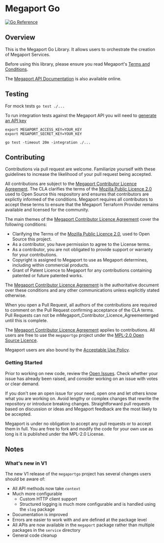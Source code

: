 # Megaport Go

[![Go Reference](https://pkg.go.dev/badge/github.com/megaport/megaportgo.svg)](https://pkg.go.dev/github.com/megaport/megaportgo)

## Overview

This is the Megaport Go Library. It allows users to orchestrate the creation of Megaport Services.

Before using this library, please ensure you read Megaport's [Terms and Conditions](https://www.megaport.com/legal/global-services-agreement/).

The [Megaport API Documentation](https://dev.megaport.com/) is also available online.

## Testing
 
For mock tests `go test ./...`

To run integration tests against the Megaport API you will need to [generate an API key](https://docs.megaport.com/api/api-key/)

```
export MEGAPORT_ACCESS_KEY=YOUR_KEY
export MEGAPORT_SECRET_KEY=YOUR_KEY

go test -timeout 20m -integration ./... 
```

## Contributing

Contributions via pull request are welcome. Familiarize yourself with these guidelines to increase the likelihood of your pull request being accepted.

All contributions are subject to the [Megaport Contributor Licence Agreement](CLA.md).
The CLA clarifies the terms of the [Mozilla Public Licence 2.0](LICENSE) used to Open Source this respository and ensures that contributors are explictly informed of the conditions. Megaport requires all contributors to accept these terms to ensure that the Megaport Terraform Provider remains available and licensed for the community.

The main themes of the [Megaport Contributor Licence Agreement](CLA.md) cover the following conditions: 
- Clarifying the Terms of the [Mozilla Public Licence 2.0](LICENSE), used to Open Source this project.
- As a contributor, you have permission to agree to the License terms.
- As a contributor, you are not obligated to provide support or warranty for your contributions.
- Copyright is assigned to Megaport to use as Megaport determines, including within commercial products.
- Grant of Patent Licence to Megaport for any contributions containing patented or future patented works.

The [Megaport Contributor Licence Agreement](CLA.md) is 
the authoritative document over these conditions and any other communications unless explicitly stated otherwise.

When you open a Pull Request, all authors of the contributions are required to comment on the Pull Request confirming
acceptance of the CLA terms. Pull Requests can not be mMegaport_Contributor_Licence_Agreementerged until this is complete.

The [Megaport Contributor Licence Agreement](CLA.md) applies to contributions. 
All users are free to use the `megaportgo` project under the [MPL-2.0 Open Source Licence](LICENSE).

Megaport users are also bound by the [Acceptable Use Policy](https://www.megaport.com/legal/acceptable-use-policy).	

###  Getting Started

Prior to working on new code, review the [Open Issues](../issues). Check whether your issue has already been raised, and consider working on an issue with votes or clear demand.

If you don't see an open issue for your need, open one and let others know what you are working on. Avoid lengthy or complex changes that rewrite the repository or introduce breaking changes. Straightforward pull requests based on discussion or ideas and Megaport feedback are the most likely to be accepted. 

Megaport is under no obligation to accept any pull requests or to accept them in full. You are free to fork and modify the code for your own use as long is it is published under the MPL-2.0 License.

## Notes

### What's new in V1

The new V1 release of the `megaportgo` project has several changes users should be aware of:

- All API methods now take `context`
- Much more configurable 
    - Custom HTTP client support
    - Structured logging is much more configurable and is handled using the `slog` package
- Documentation is improved
- Errors are easier to work with and are defined at the package level
- All APIs are now available in the `megaport` package rather than multiple packages in the `service` directory
- General code cleanup
